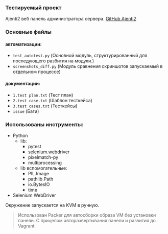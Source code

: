 ### Тестируемый проект
Ajenti2 веб панель администратора сервера.
[GitHub Ajenti2](https://github.com/ajenti/ajenti)

### Основные файлы

#### aвтоматизации:
* `test_autotest.py` (Основной модуль, структурированный для последующего разбития на модули.)
* `screenshots_diff.py` (Модуль сравнения скриншотов запускаемый в отдельном процессе)

#### документации:
* `1.test plan.txt` (Тест план)
* `2.test case.txt` (Шаблон тесткейса)
* `3.test cases.txt` (Тесткейсы)
* `issue` (Баги)


### Использованы инструменты:
* Python
    * lib:
        * pytest
        * selenium.webdriver
        * pixelmatch-py
        * multiprocessing
    * lib вспомогательные:
        * PIL.Image
        * pathlib.Path
        * io.BytesIO
        * time
* Selenium WebDriver

Окружение запускается на KVM в ручную.
> Использован Packer для автосборки образа VM без установки панели. С прицелом авторазвертывания панели и развития до Vagrant
